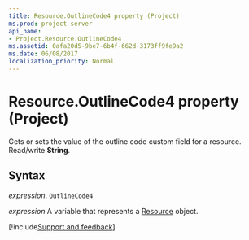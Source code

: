 ```yaml
---
title: Resource.OutlineCode4 property (Project)
ms.prod: project-server
api_name:
- Project.Resource.OutlineCode4
ms.assetid: 0afa20d5-9be7-6b4f-662d-3173ff9fe9a2
ms.date: 06/08/2017
localization_priority: Normal
---
```



# Resource.OutlineCode4 property (Project)

 Gets or sets the value of the outline code custom field for a resource. Read/write **String**.


## Syntax

_expression_. `OutlineCode4`

_expression_ A variable that represents a [Resource](./Project.Resource.md) object.

[!include[Support and feedback](~/includes/feedback-boilerplate.md)]